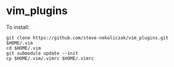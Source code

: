 # vim_plugins

To install:

```
git clone https://github.com/steve-nekoliczak/vim_plugins.git $HOME/.vim
cd $HOME/.vim
git submodule update --init
cp $HOME/.vim/.vimrc $HOME/.vimrc
```
